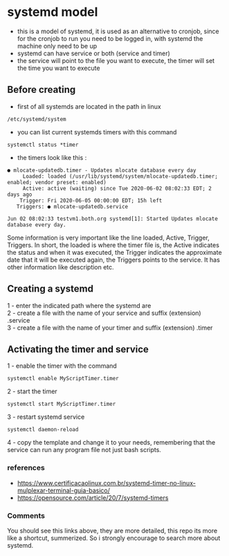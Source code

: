 
# systemd model
- this is a model of systemd, it is used as an alternative to cronjob, since for the cronjob to run you need to be logged in, with systemd 
the machine only need to be up
- systemd can have service or both (service and timer)
- the service will point to the file you want to execute, the timer will set the time you want to execute
## Before creating
- first of all systemds are located in the path in linux

```
/etc/systemd/system
```
- you can list current systemds timers with this command

```
systemctl status *timer
```

- the timers look like this :

```
● mlocate-updatedb.timer - Updates mlocate database every day
     Loaded: loaded (/usr/lib/systemd/system/mlocate-updatedb.timer; enabled; vendor preset: enabled)
     Active: active (waiting) since Tue 2020-06-02 08:02:33 EDT; 2 days ago
    Trigger: Fri 2020-06-05 00:00:00 EDT; 15h left
   Triggers: ● mlocate-updatedb.service

Jun 02 08:02:33 testvm1.both.org systemd[1]: Started Updates mlocate database every day.
```

Some information is very important like the line loaded, Active, Trigger, Triggers. In short, the loaded is where the timer file is, the Active indicates the status and when it was executed, the Trigger indicates the approximate date that it will be executed again, the Triggers points to the service. It has other information like description etc.

## Creating a systemd

1 - enter the indicated path where the systemd are <br>
2 - create a file with the name of your service and suffix (extension) .service <br>
3 - create a file with the name of your timer and suffix (extension) .timer<br>
## Activating the timer and service
1 - enable the timer with the command
```
systemctl enable MyScriptTimer.timer
```
2 - start the timer
```
systemctl start MyScriptTimer.timer
```
3 - restart systemd service
```
systemctl daemon-reload
```
4 - copy the template and change it to your needs, remembering that the service can run any program file not just bash scripts.
### references
- https://www.certificacaolinux.com.br/systemd-timer-no-linux-mulplexar-terminal-guia-basico/
- https://opensource.com/article/20/7/systemd-timers

### Comments
You should see this links above, they are more detailed, this repo its more like a shortcut, summerized. So i strongly encourage to search more about systemd.